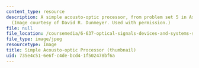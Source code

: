 ```yaml
---
content_type: resource
description: A simple acousto-optic processor, from problem set 5 in Assignments.
  (Image courtesy of David R. Dunmeyer. Used with permission.)
file: null
file_location: /coursemedia/6-637-optical-signals-devices-and-systems-spring-2003/735e4c516e6fc4debcd41f502478bf6a_6-637s03-th.jpg
file_type: image/jpeg
resourcetype: Image
title: Simple Acousto-optic Processor (thumbnail)
uid: 735e4c51-6e6f-c4de-bcd4-1f502478bf6a
---
```

